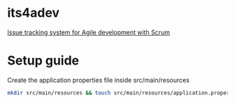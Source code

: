 # its4adev

[Issue tracking system for Agile development with Scrum](https://github.com/habib-chawki/issue-tracker-front#its4adev)

# Setup guide

Create the application properties file inside src/main/resources

```bash
mkdir src/main/resources && touch src/main/resources/application.properties
```
